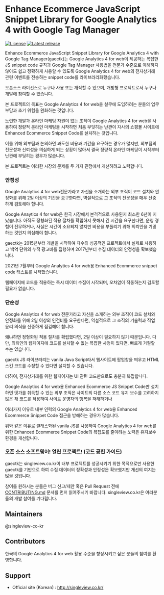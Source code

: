 Enhance Ecommerce JavaScript Snippet Library for Google Analytics 4 with Google Tag Manager
============

[![License](http://img.shields.io/badge/license-GNU%20LGPL-brightgreen.svg)](http://www.gnu.org/licenses/gpl.html)
[![Latest release](https://img.shields.io/github/v/release/singleview-co-kr/gaectk.svg)](https://github.com/singleview-co-kr/gaectk/releases)

Enhance Ecommerce JavaScript Snippet Library for Google Analytics 4 with Google Tag Manager(gaectk)는 Google Analytics 4 for web이 제공하는 복잡한 JS snippet code 규칙과 Google Tag Manager 사용법을 전문가 수준으로 이해하지 않아도 쉽고 정확하게 사용할 수 있도록 Google Analytics 4 for web의 전자상거래 관련 이벤트를 전송하는 snippet code를 라이브러리화했습니다.

오픈소스 라이선스로 누구나 사용 또는 개작할 수 있으며, 개방형 프로젝트로서 누구나 개발에 참여할 수 있습니다. 

본 프로젝트의 목표는 Google Analytics 4 for web을 실무에 도입하려는 분들의 업무 부담과 초기 위험을 완화하는 것입니다.

노련한 개발과 온라인 마케팅 자원이 없는 조직이 Google Analytics 4 for web을 사용하여 정량적 온라인 마케팅을 시작하면 처음 부딪히는 난관이 자사의 쇼핑몰 사이트에 Enhanced Ecommerce Snippet Code를 설치하는 것입니다.

이를 위해 외부팀과 논의하면 과도한 비용과 기간을 요구하는 경우가 많지만, 외부팀의 전문성과 신뢰성을 의심하게 되는 상황이 많아서 결국 정량적 온라인 마케팅이 시작부터 난관에 부딪히는 경우가 많습니다.

본 프로젝트는 이러한 시장의 문제를 두 가지 관점에서 개선하려고 노력합니다.

### 안정성

Google Analytics 4 for web전문가라고 자신을 소개하는 외부 조직이 코드 설치와 안정화를 위해 2일 이상의 기간을 요구한다면, 역설적으로 그 조직의 전문성을 매우 신중하게 검토해야 합니다.

Google Anaytics 4 for web은 한국 시장에서 본격적으로 사용된지 최소한 6년이 지났습니다. 아직도 정형화된 적용 절차를 확립하지 못해서 긴 시간을 요구한다면, 운영 경험이 전무하거나, 사실은 시간이 소요되지 않지만 비용을 부풀리기 위해 의뢰인을 기밍하는 것인지 의심해야 합니다.

gaectk는 2015년부터 개발을 시작하여 다수의 성공적인 프로젝트에서 실제로 사용하고 백억 단위의 누적 광고비를 집행하며 2017년부터 수집 데이터의 안정성을 확보했습니다.

2021년 7월부터 Google Analytics 4 for web용 Enhanced Ecommerce snippet code 태스트를 시작했습니다.

웹페이지에 코드를 적용하는 즉시 데이터 수집이 시작되며, 오차없이 작동하는지 검토할 필요가 없습니다.

### 단순성

Google Analytics 4 for web 전문가라고 자신을 소개하는 외부 조직이 코드 설치와 안정화를 위해 2일 이상의 인건비를 요구한다면, 역설적으로 그 조직의 기술력과 직업 윤리 의식을 신중하게 점검해야 합니다.

왜냐하면 정형화된 적용 절차를 확립했다면, 2일 이상이 필요하지 않기 때문입니다. 다만, 의뢰인의 웹페이지에 코드를 설치할 수 없는 복잡한 사정이 있다면, 빠르게 거절할 수는 있습니다.

gaectk JS 라이브러리는 vanila Java Script라서 웹사이트에 팝업창을 띄우고 HTML 스킨 코드를 수정할 수 있다면 설치할 수 있습니다.

더하여, 전자상거래를 위한 웹페이지는 UI 관련 코드만으로도 충분히 복잡합니다. 

Google Analytics 4 for web용 Enhanced Ecommerce JS Snippet Code만 설치하면 댓가를 취득할 수 있는 외부 조직은 사이트의 다른 소스 코드 유지 보수를 고려하지 않은 채 코드를 적용하여 사이트 운영자의 행복을 저해하거나

여러가지 이유로 내부 인력의 Google Analytics 4 for web용 Enhanced Ecommerce Snippet Code 접근을 방해하는 경우가 많습니다.

위와 같은 이유로 클래스화된 vanila JS를 사용하여 Google Analytics 4 for web를 위한 Enhanced Ecommerce Snippet Code의 복잡도를 줄이려는 노력은 유지보수 환경을 개선합니다.

### 오픈 소스 소프트웨어! 열린 프로젝트! (코드 공헌 가이드)

gaectk는 singleview.co.kr이 내부 프로젝트를 성공시키기 위한 목적으로만 사용한 gaectk를 기반으로 하여 수집 데이터의 정확성과 안정성은 확보했지만 개선의 여지는 많을 것입니다.

참여를 원하시는 분들은 버그 신고/제안 혹은 Pull Request 전에 [CONTRIBUTING.md](./CONTRIBUTING.md) 문서를 먼저 읽어주시기 바랍니다.
singleview.co.kr은 여러분들의 개발 참여를 기다립니다.

## Maintainers
@singleview-co-kr

## Contributors
한국의 Google Analytics 4 for web 활용 수준을 향상시키고 싶은 분들의 참여를 환영합니다.

## Support
* Official site (Korean) : http://singleview.co.kr/